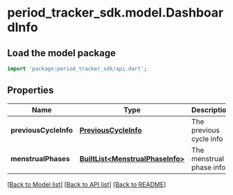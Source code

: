 # period_tracker_sdk.model.DashboardInfo

## Load the model package
```dart
import 'package:period_tracker_sdk/api.dart';
```

## Properties
Name | Type | Description | Notes
------------ | ------------- | ------------- | -------------
**previousCycleInfo** | [**PreviousCycleInfo**](PreviousCycleInfo.md) | The previous cycle info | 
**menstrualPhases** | [**BuiltList&lt;MenstrualPhaseInfo&gt;**](MenstrualPhaseInfo.md) | The menstrual phase info | 

[[Back to Model list]](../README.md#documentation-for-models) [[Back to API list]](../README.md#documentation-for-api-endpoints) [[Back to README]](../README.md)


